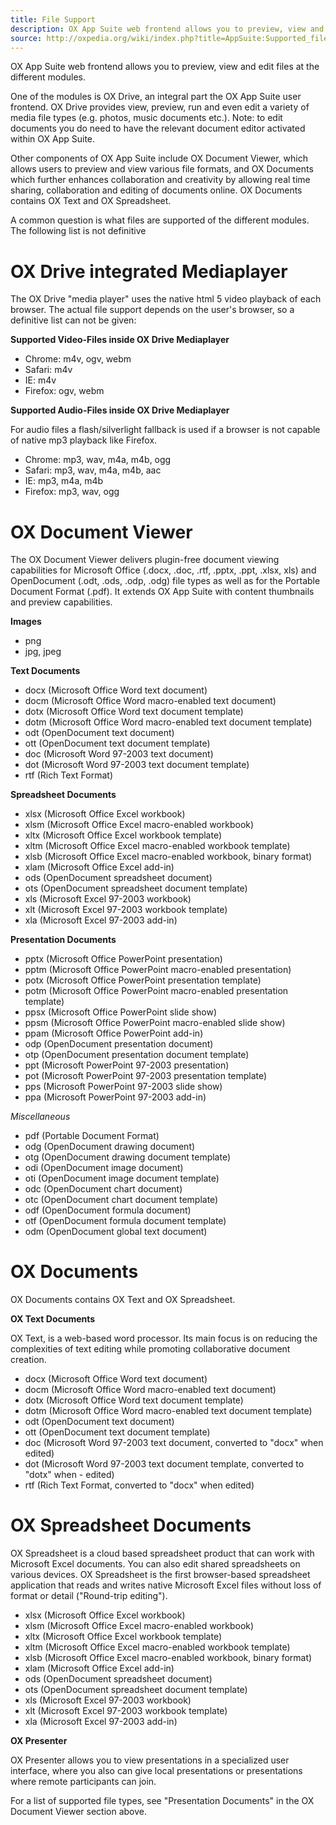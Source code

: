 ```yaml
---
title: File Support
description: OX App Suite web frontend allows you to preview, view and edit files at the different modules
source: http://oxpedia.org/wiki/index.php?title=AppSuite:Supported_file_types
---
```


OX App Suite web frontend allows you to preview, view and edit files at the different modules.

One of the modules is OX Drive, an integral part the OX App Suite user frontend. OX Drive provides view, preview, run and even edit a variety of media file types (e.g. photos, music documents etc.). 
Note: to edit documents you do need to have the relevant document editor activated within OX App Suite.

Other components of OX App Suite include OX Document Viewer, which allows users to preview and view various file formats, and OX Documents which further enhances collaboration and creativity by allowing real time sharing, collaboration and editing of documents online. 
OX Documents contains OX Text and OX Spreadsheet.

A common question is what files are supported of the different modules. The following list is not definitive

# OX Drive integrated Mediaplayer

The OX Drive "media player" uses the native html 5 video playback of each browser. 
The actual file support depends on the user's browser, so a definitive list can not be given:

__Supported Video-Files inside OX Drive Mediaplayer__

- Chrome: m4v, ogv, webm
- Safari: m4v
- IE: m4v
- Firefox: ogv, webm

__Supported Audio-Files inside OX Drive Mediaplayer__

For audio files a flash/silverlight fallback is used if a browser is not capable of native mp3 playback like Firefox.

- Chrome: mp3, wav, m4a, m4b, ogg
- Safari: mp3, wav, m4a, m4b, aac
- IE: mp3, m4a, m4b
- Firefox: mp3, wav, ogg

# OX Document Viewer

The OX Document Viewer delivers plugin-free document viewing capabilities for Microsoft Office (.docx, .doc, .rtf, .pptx, .ppt, .xlsx, xls) and OpenDocument (.odt, .ods, .odp, .odg) file types as well as for the Portable Document Format (.pdf). 
It extends OX App Suite with content thumbnails and preview capabilities.

__Images__

- png
- jpg, jpeg

__Text Documents__

- docx (Microsoft Office Word text document)
- docm (Microsoft Office Word macro-enabled text document)
- dotx (Microsoft Office Word text document template)
- dotm (Microsoft Office Word macro-enabled text document template)
- odt (OpenDocument text document)
- ott (OpenDocument text document template)
- doc (Microsoft Word 97-2003 text document)
- dot (Microsoft Word 97-2003 text document template)
- rtf (Rich Text Format)

__Spreadsheet Documents__

- xlsx (Microsoft Office Excel workbook)
- xlsm (Microsoft Office Excel macro-enabled workbook)
- xltx (Microsoft Office Excel workbook template)
- xltm (Microsoft Office Excel macro-enabled workbook template)
- xlsb (Microsoft Office Excel macro-enabled workbook, binary format)
- xlam (Microsoft Office Excel add-in)
- ods (OpenDocument spreadsheet document)
- ots (OpenDocument spreadsheet document template)
- xls (Microsoft Excel 97-2003 workbook)
- xlt (Microsoft Excel 97-2003 workbook template)
- xla (Microsoft Excel 97-2003 add-in)

__Presentation Documents__

- pptx (Microsoft Office PowerPoint presentation)
- pptm (Microsoft Office PowerPoint macro-enabled presentation)
- potx (Microsoft Office PowerPoint presentation template)
- potm (Microsoft Office PowerPoint macro-enabled presentation template)
- ppsx (Microsoft Office PowerPoint slide show)
- ppsm (Microsoft Office PowerPoint macro-enabled slide show)
- ppam (Microsoft Office PowerPoint add-in)
- odp (OpenDocument presentation document)
- otp (OpenDocument presentation document template)
- ppt (Microsoft PowerPoint 97-2003 presentation)
- pot (Microsoft PowerPoint 97-2003 presentation template)
- pps (Microsoft PowerPoint 97-2003 slide show)
- ppa (Microsoft PowerPoint 97-2003 add-in)

_Miscellaneous_

- pdf (Portable Document Format)
- odg (OpenDocument drawing document)
- otg (OpenDocument drawing document template)
- odi (OpenDocument image document)
- oti (OpenDocument image document template)
- odc (OpenDocument chart document)
- otc (OpenDocument chart document template)
- odf (OpenDocument formula document)
- otf (OpenDocument formula document template)
- odm (OpenDocument global text document)

# OX Documents

OX Documents contains OX Text and OX Spreadsheet.

__OX Text Documents__

OX Text, is a web-based word processor. 
Its main focus is on reducing the complexities of text editing while promoting collaborative document creation.

- docx (Microsoft Office Word text document)
- docm (Microsoft Office Word macro-enabled text document)
- dotx (Microsoft Office Word text document template)
- dotm (Microsoft Office Word macro-enabled text document template)
- odt (OpenDocument text document)
- ott (OpenDocument text document template)
- doc (Microsoft Word 97-2003 text document, converted to "docx" when edited)
- dot (Microsoft Word 97-2003 text document template, converted to "dotx" when - edited)
- rtf (Rich Text Format, converted to "docx" when edited)

# OX Spreadsheet Documents

OX Spreadsheet is a cloud based spreadsheet product that can work with Microsoft Excel documents. 
You can also edit shared spreadsheets on various devices. 
OX Spreadsheet is the first browser-based spreadsheet application that reads and writes native Microsoft Excel files without loss of format or detail ("Round-trip editing").

- xlsx (Microsoft Office Excel workbook)
- xlsm (Microsoft Office Excel macro-enabled workbook)
- xltx (Microsoft Office Excel workbook template)
- xltm (Microsoft Office Excel macro-enabled workbook template)
- xlsb (Microsoft Office Excel macro-enabled workbook, binary format)
- xlam (Microsoft Office Excel add-in)
- ods (OpenDocument spreadsheet document)
- ots (OpenDocument spreadsheet document template)
- xls (Microsoft Excel 97-2003 workbook)
- xlt (Microsoft Excel 97-2003 workbook template)
- xla (Microsoft Excel 97-2003 add-in)

__OX Presenter__

OX Presenter allows you to view presentations in a specialized user interface, where you also can give local presentations or presentations where remote participants can join.

For a list of supported file types, see "Presentation Documents" in the OX Document Viewer section above.
